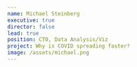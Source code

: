 ```yaml
---
name: Michael Steinberg
executive: true
director: false
lead: true
position: CTO, Data Analysis/Viz
project: Why is COVID spreading faster?
image: /assets/michael.png
---
```

